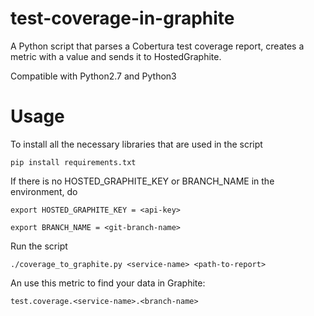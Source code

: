 # test-coverage-in-graphite

A Python script that parses a Cobertura test coverage report, creates a metric with a value and sends it to HostedGraphite.

Compatible with Python2.7 and Python3

# Usage

To install all the necessary libraries that are used in the script     

```pip install requirements.txt```

If there is no HOSTED_GRAPHITE_KEY or BRANCH_NAME in the environment, do

```export HOSTED_GRAPHITE_KEY = <api-key> ```

```export BRANCH_NAME = <git-branch-name> ```

Run the script

```./coverage_to_graphite.py <service-name> <path-to-report> ```

An use this metric to find your data in Graphite:

```test.coverage.<service-name>.<branch-name>```
